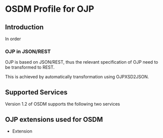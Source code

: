 # OSDM Profile for OJP

## Introduction

In order

### OJP in JSON/REST

OJP is based on JSON/REST, thus the relevant specification of OJP need to be transformed to REST.

This is achieved by automatically transformation using OJPXSD2JSON.

## Supported Services

Version 1.2 of OSDM supports the following two services

### 

###

## OJP extensions used for OSDM

- Extension